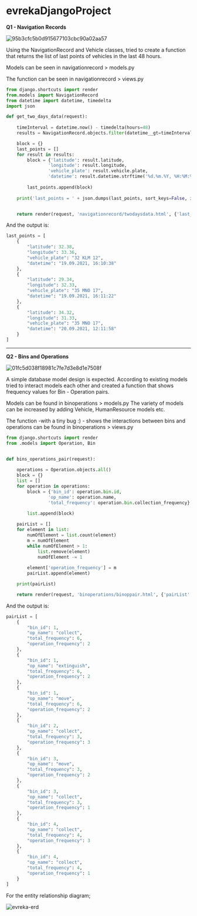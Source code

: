 # evrekaDjangoProject

**Q1 - Navigation Records**

![95b3cfc5b0d915677103cbc90a02aa57](https://user-images.githubusercontent.com/77352442/134175675-643d9b18-fd80-4a85-ac76-88a58e87aa99.gif)

Using the NavigationRecord and Vehicle classes, tried to create a function that returns the list of last points of vehicles in the last 48 hours.

Models can be seen in navigationrecord > models.py

The function can be seen in navigationrecord > views.py

```python
from django.shortcuts import render
from.models import NavigationRecord
from datetime import datetime, timedelta
import json

def get_two_days_data(request):
    
    timeInterval = datetime.now() - timedelta(hours=48)
    results = NavigationRecord.objects.filter(datetime__gt=timeInterval)

    block = {}
    last_points = []
    for result in results:
        block = {'latitude': result.latitude, 
                'longitude': result.longitude, 
                'vehicle_plate': result.vehicle.plate, 
                'datetime': result.datetime.strftime('%d.%m.%Y, %H:%M:%S')}
        
        last_points.append(block)
        
    print('last_points = ' + json.dumps(last_points, sort_keys=False, indent=4))


    return render(request, 'navigationrecord/twodaysdata.html', {'last_points':last_points})
```
And the output is:


```python
last_points = [
    {
        "latitude": 32.38,
        "longitude": 33.36,
        "vehicle_plate": "32 KLM 12",
        "datetime": "19.09.2021, 16:10:38"
    },
    {
        "latitude": 29.34,
        "longitude": 32.33,
        "vehicle_plate": "35 MNO 17",
        "datetime": "19.09.2021, 16:11:22"
    },
    {
        "latitude": 34.32,
        "longitude": 31.33,
        "vehicle_plate": "35 MNO 17",
        "datetime": "20.09.2021, 12:11:58"
    }
]
```


            
----     



**Q2 - Bins and Operations**

![01fc5d038f18981c7fe7d3e8d1e7508f](https://user-images.githubusercontent.com/77352442/134175797-a4cb2113-a71a-4c90-afab-f7ab9b3d9fba.gif)


A simple database model design is expected. According to existing models tried to interact models each other and created a function that shows frequency values for Bin - Operation pairs.

Models can be found in binoperations > models.py
The variety of models can be increased by adding Vehicle, HumanResource models etc.

The function -with a tiny bug :) - shows the interactions between bins and operations can be found in binoperations > views.py

```python
from django.shortcuts import render
from .models import Operation, Bin


def bins_operations_pair(request):
    
    operations = Operation.objects.all()
    block = {}
    list = []
    for operation in operations:
        block = {'bin_id': operation.bin.id,
                'op_name': operation.name,
                'total_frequency': operation.bin.collection_frequency}
        
        list.append(block)

    pairList = []
    for element in list:
        numOfElement = list.count(element)
        m = numOfElement
        while numOfElement > 1:
            list.remove(element)
            numOfElement -= 1
        
        element['operation_frequency'] = m
        pairList.append(element)

    print(pairList)

    return render(request, 'binoperations/binoppair.html', {'pairList':pairList})
```
And the output is:


```python
pairList = [
    {
        "bin_id": 1,
        "op_name": "collect",
        "total_frequency": 6,
        "operation_frequency": 2
    },
    {
        "bin_id": 1,
        "op_name": "extinguish",
        "total_frequency": 6,
        "operation_frequency": 2
    },
    {
        "bin_id": 1,
        "op_name": "move",
        "total_frequency": 6,
        "operation_frequency": 2
    },
    {
        "bin_id": 2,
        "op_name": "collect",
        "total_frequency": 3,
        "operation_frequency": 3
    },
    {
        "bin_id": 3,
        "op_name": "move",
        "total_frequency": 3,
        "operation_frequency": 2
    },
    {
        "bin_id": 3,
        "op_name": "collect",
        "total_frequency": 3,
        "operation_frequency": 1
    },
    {
        "bin_id": 4,
        "op_name": "collect",
        "total_frequency": 4,
        "operation_frequency": 3
    },
    {
        "bin_id": 4,
        "op_name": "collect",
        "total_frequency": 4,
        "operation_frequency": 1
    }
]
```

For the entity relationship diagram;

![evreka-erd](https://user-images.githubusercontent.com/77352442/134174137-17692acb-597f-4992-8937-9b8ab7eb9e4d.png)


